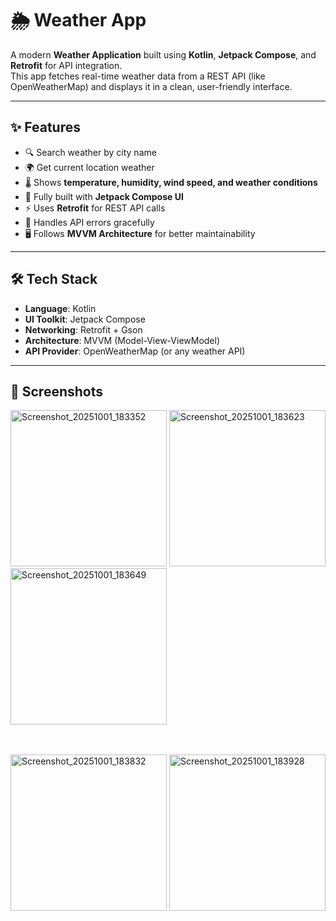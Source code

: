 # 🌦️ Weather App  

A modern **Weather Application** built using **Kotlin**, **Jetpack Compose**, and **Retrofit** for API integration.  
This app fetches real-time weather data from a REST API (like OpenWeatherMap) and displays it in a clean, user-friendly interface.  

---

## ✨ Features  
- 🔍 Search weather by city name  
- 🌍 Get current location weather  
- 🌡️ Shows **temperature, humidity, wind speed, and weather conditions**  
- 📱 Fully built with **Jetpack Compose UI**  
- ⚡ Uses **Retrofit** for REST API calls  
- 🔄 Handles API errors gracefully  
- 🖥️ Follows **MVVM Architecture** for better maintainability  

---

## 🛠️ Tech Stack  
- **Language**: Kotlin  
- **UI Toolkit**: Jetpack Compose  
- **Networking**: Retrofit + Gson  
- **Architecture**: MVVM (Model-View-ViewModel)  
- **API Provider**: OpenWeatherMap (or any weather API)  

---
## 📸 Screenshots
<img width="250"  alt="Screenshot_20251001_183352" src="https://github.com/user-attachments/assets/a00b42df-bcf6-4f5c-8e92-97049f72618a" />
<img width="250" alt="Screenshot_20251001_183623" src="https://github.com/user-attachments/assets/e05c1011-69f4-49d5-a629-f3fa61d9b085" />
<img width="250" alt="Screenshot_20251001_183649" src="https://github.com/user-attachments/assets/d5f8ae4b-3a8d-4940-811f-914b859e80ea" />

 
<br><br>
<img width="250" alt="Screenshot_20251001_183832" src="https://github.com/user-attachments/assets/febbf813-2bcb-4c08-87b6-eebc2d58e132" />
<img width="250" alt="Screenshot_20251001_183928" src="https://github.com/user-attachments/assets/0019a98d-d01d-43d2-b7b0-82e7d4bdf472" />





